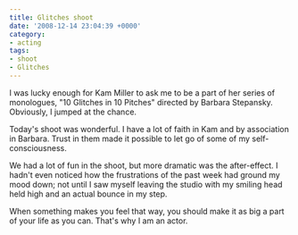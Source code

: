 ```yaml
---
title: Glitches shoot
date: '2008-12-14 23:04:39 +0000'
category:
- acting
tags:
- shoot
- Glitches
---
```

I was lucky enough for Kam Miller to ask me to be a part of her series of
monologues, "10 Glitches in 10 Pitches" directed by Barbara Stepansky.
Obviously, I jumped at the chance.

Today's shoot was wonderful. I have a lot of faith in Kam and by association in
Barbara. Trust in them made it possible to let go of some of my
self-consciousness.

We had a lot of fun in the shoot, but more dramatic was the after-effect. I
hadn't even noticed how the frustrations of the past week had ground my mood
down; not until I saw myself leaving the studio with my smiling head held high
and an actual bounce in my step.

When something makes you feel that way, you should make it as big a part of your
life as you can. That's why I am an actor.
